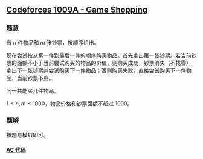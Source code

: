 ## [Codeforces 1009A - Game Shopping](http://codeforces.com/problemset/problem/1009/A)

### 题意

有 $n$ 件物品和 $m$ 张钞票，按顺序给出。

现在尝试按从第一件到最后一件的顺序购买物品。首先拿出第一张钞票。若当前钞票的面额不小于当前尝试购买的物品的价值，则购买成功，钞票消失（不找零），拿出下一张钞票并尝试购买下一件物品；否则购买失败，直接尝试购买下一件物品，当前钞票不变。

问一共能买几件物品。

$1 \le n, m \le 1000$，物品价格和钞票面额不超过 1000。

### 题解

按题意模拟即可。

#### [AC 代码](https://github.com/TsReaper/Competitive-Programming/blob/master/codeforces/1009A/sol.c)
